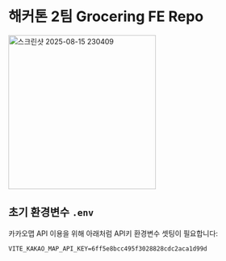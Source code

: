 # 해커톤 2팀 Grocering FE Repo

<img width="292" height="305" alt="스크린샷 2025-08-15 230409" src="https://github.com/user-attachments/assets/287eb427-fabc-4f8e-9b25-b35cb1d06607" />

## 초기 환경변수 `.env`

카카오맵 API 이용을 위해 아래처럼 API키 환경변수 셋팅이 필요합니다:

```env
VITE_KAKAO_MAP_API_KEY=6ff5e8bcc495f3028828cdc2aca1d99d
```

